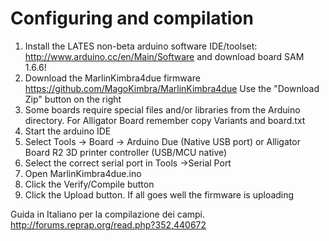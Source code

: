 # Configuring and compilation

  1. Install the LATES non-beta arduino software IDE/toolset: http://www.arduino.cc/en/Main/Software and download board SAM 1.6.6!
  2. Download the MarlinKimbra4due firmware
   https://github.com/MagoKimbra/MarlinKimbra4due
   Use the "Download Zip" button on the right
  3. Some boards require special files and/or libraries from the Arduino directory. For Alligator Board remember copy Variants and board.txt
  4. Start the arduino IDE
  5. Select Tools -> Board -> Arduino Due (Native USB port) or Alligator Board R2 3D printer controller (USB/MCU native)
  6. Select the correct serial port in Tools ->Serial Port
  7. Open MarlinKimbra4due.ino
  8. Click the Verify/Compile button
  9. Click the Upload button. If all goes well the firmware is uploading


Guida in Italiano per la compilazione dei campi.
http://forums.reprap.org/read.php?352,440672